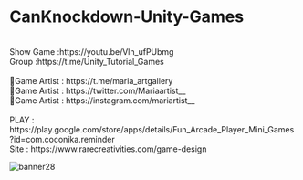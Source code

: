 # CanKnockdown-Unity-Games
<br />
Show Game :https://youtu.be/Vln_ufPUbmg<br />
Group :https://t.me/Unity_Tutorial_Games<br /><br />
🎨Game Artist : https://t.me/maria_artgallery<br />
🎨Game Artist : https://twitter.com/Mariaartist__<br />
🎨Game Artist : https://instagram.com/mariartist__<br /><br />
PLAY : https://play.google.com/store/apps/details/Fun_Arcade_Player_Mini_Games?id=com.coconika.reminder<br />
Site : https://www.rarecreativities.com/game-design <br />

![banner28](https://user-images.githubusercontent.com/83016119/212472763-704569ac-4713-46af-bf75-ee46cf182cb1.png)
